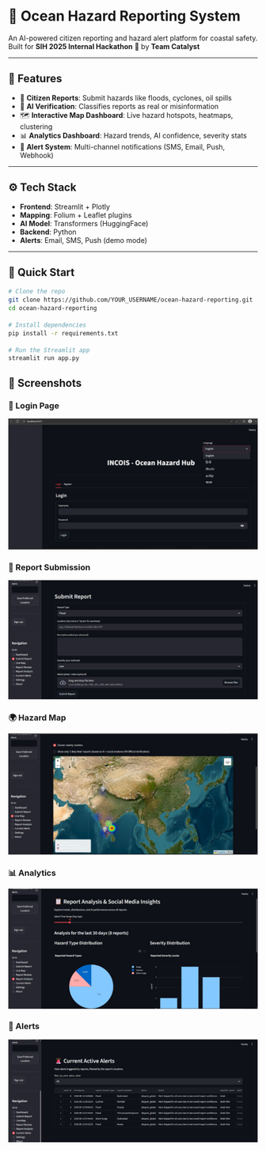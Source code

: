 # 🌊 Ocean Hazard Reporting System

An AI-powered citizen reporting and hazard alert platform for coastal safety.  
Built for **SIH 2025 Internal Hackathon** 🚀 by **Team Catalyst**  

---

## 🔑 Features
- 📢 **Citizen Reports**: Submit hazards like floods, cyclones, oil spills  
- 🤖 **AI Verification**: Classifies reports as real or misinformation  
- 🗺️ **Interactive Map Dashboard**: Live hazard hotspots, heatmaps, clustering  
- 📊 **Analytics Dashboard**: Hazard trends, AI confidence, severity stats  
- 🚨 **Alert System**: Multi-channel notifications (SMS, Email, Push, Webhook)  

---

## ⚙️ Tech Stack
- **Frontend**: Streamlit + Plotly  
- **Mapping**: Folium + Leaflet plugins  
- **AI Model**: Transformers (HuggingFace)  
- **Backend**: Python  
- **Alerts**: Email, SMS, Push (demo mode)  

---

## 🚀 Quick Start

```bash
# Clone the repo
git clone https://github.com/YOUR_USERNAME/ocean-hazard-reporting.git
cd ocean-hazard-reporting

# Install dependencies
pip install -r requirements.txt

# Run the Streamlit app
streamlit run app.py

```

## 📸 Screenshots

### 🔐 Login Page
![Login Page](assets/login.png)

### 📝 Report Submission
![Report Form](assets/report.png)

### 🌍 Hazard Map
![Map Dashboard](assets/location.png)

### 📊 Analytics
![Analytics Dashboard](assets/analysis.png)

### 🚨 Alerts
![Alerts Demo](assets/alerts.png)

